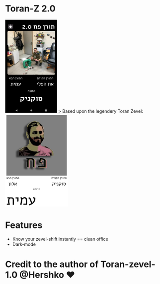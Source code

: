 # Toran-Z 2.0
<img src="./assets/ToranV2snippet.png" height="300" />
> Based upon the legendery Toran Zevel: 
<img src="./assets/toran-zevel-1.0.jpeg" height="300" />

# Features
- Know your zevel-shift instantly == clean office
- Dark-mode

# Credit to the author of Toran-zevel-1.0 @Hershko ❤️
